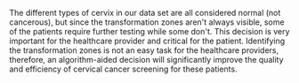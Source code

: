 The different types of cervix in our data set are all considered normal (not cancerous), but since the transformation zones aren't always visible, some of the patients require further testing while some don't. This decision is very important for the healthcare provider and critical for the patient. Identifying the transformation zones is not an easy task for the healthcare providers, therefore, an algorithm-aided decision will significantly improve the quality and efficiency of cervical cancer screening for these patients. 
